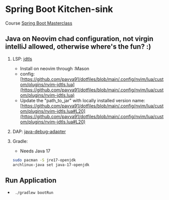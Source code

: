 # Spring Boot Kitchen-sink

Course [Spring Boot Masterclass](https://amigoscode.com/courses/295939)

## Java on Neovim chad configuration, not virgin intelliJ allowed, otherwise where's the fun? :)

1. LSP: [jdtls](https://github.com/eclipse/eclipse.jdt.ls)
   - Install on neovim through :Mason
   - config: [https://github.com/pavva91/dotfiles/blob/main/.config/nvim/lua/custom/plugins/nvim-jdtls.lua](https://github.com/pavva91/dotfiles/blob/main/.config/nvim/lua/custom/plugins/nvim-jdtls.lua)
   - Update the "path_to_jar" with locally installed version name: [https://github.com/pavva91/dotfiles/blob/main/.config/nvim/lua/custom/plugins/nvim-jdtls.lua#L20](https://github.com/pavva91/dotfiles/blob/main/.config/nvim/lua/custom/plugins/nvim-jdtls.lua#L20)
2. DAP: [java-debug-adapter](https://github.com/microsoft/java-debug)
3. Gradle:

   - Needs Java 17

   ```bash
   sudo pacman -S jre17-openjdk
   archlinux-java set java-17-openjdk
   ```

## Run Application

- ```bash
   ./gradlew bootRun
  ```
